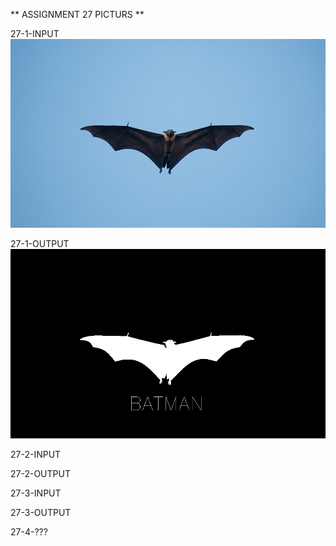 ** ASSIGNMENT 27 PICTURS **

27-1-INPUT
![Alt text](1_input.jpg)

27-1-OUTPUT
![Alt text](1_output.jpg)

27-2-INPUT

27-2-OUTPUT

27-3-INPUT

27-3-OUTPUT

27-4-???